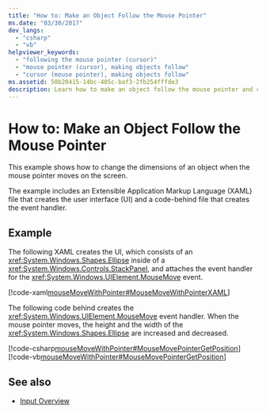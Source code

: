 ```yaml
---
title: "How to: Make an Object Follow the Mouse Pointer"
ms.date: "03/30/2017"
dev_langs: 
  - "csharp"
  - "vb"
helpviewer_keywords: 
  - "following the mouse pointer (cursor)"
  - "mouse pointer (cursor), making objects follow"
  - "cursor (mouse pointer), making objects follow"
ms.assetid: 50b20415-14bc-405c-baf3-2fb254fffde3
description: Learn how to make an object follow the mouse pointer and change the dimensions of an object when the mouse pointer moves on the screen.
---
```

# How to: Make an Object Follow the Mouse Pointer

This example shows how to change the dimensions of an object when the mouse pointer moves on the screen.  
  
 The example includes an Extensible Application Markup Language (XAML) file that creates the user interface (UI) and a code-behind file that creates the event handler.  
  
## Example  

 The following XAML creates the UI, which consists of an <xref:System.Windows.Shapes.Ellipse> inside of a <xref:System.Windows.Controls.StackPanel>, and attaches the event handler for the <xref:System.Windows.UIElement.MouseMove> event.  
  
 [!code-xaml[mouseMoveWithPointer#MouseMoveWithPointerXAML](~/samples/snippets/csharp/VS_Snippets_Wpf/mouseMoveWithPointer/CSharp/Window1.xaml#mousemovewithpointerxaml)]  
  
 The following code behind creates the <xref:System.Windows.UIElement.MouseMove> event handler.  When the mouse pointer moves, the height and the width of the <xref:System.Windows.Shapes.Ellipse> are increased and decreased.  
  
 [!code-csharp[mouseMoveWithPointer#MouseMovePointerGetPosition](~/samples/snippets/csharp/VS_Snippets_Wpf/mouseMoveWithPointer/CSharp/Window1.xaml.cs#mousemovepointergetposition)]
 [!code-vb[mouseMoveWithPointer#MouseMovePointerGetPosition](~/samples/snippets/visualbasic/VS_Snippets_Wpf/mouseMoveWithPointer/VisualBasic/Window1.xaml.vb#mousemovepointergetposition)]  
  
## See also

- [Input Overview](input-overview.md)
